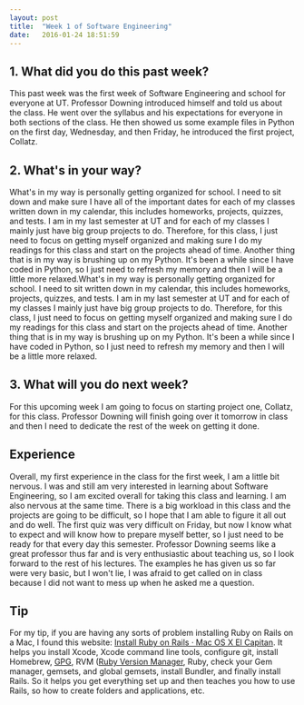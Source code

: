 ```yaml
---
layout: post
title:  "Week 1 of Software Engineering"
date:   2016-01-24 18:51:59
---
```

            
<h2>1. What did you do this past week?</h2>
This past week was the first week of Software Engineering and school for 
everyone at UT.  Professor Downing introduced himself and told us about the 
class.  He went over the syllabus and his expectations for everyone in both 
sections of the class.  He then showed us some example files in Python on the 
first day, Wednesday, and then Friday, he introduced the first project, 
Collatz.

<h2>2. What's in your way?</h2>
What's in my way is personally getting organized for school.  I need to sit 
down and make sure I have all of the important dates for each of my classes 
written down in my calendar, this includes homeworks, projects, quizzes, and 
tests.  I am in my last semester at UT and for each of my classes I mainly 
just have big group projects to do.  Therefore, for this class, I just need 
to focus on getting myself organized and making sure I do my readings for 
this class and start on the projects ahead of time.  Another thing that is in 
my way is brushing up on my Python.  It's been a while since I have coded in 
Python, so I just need to refresh my memory and then I will be a little more 
relaxed.What's in my way is personally getting organized for school.  I need to sit 
written down in my calendar, this includes homeworks, projects, quizzes, and 
tests.  I am in my last semester at UT and for each of my classes I mainly 
just have big group projects to do.  Therefore, for this class, I just need 
to focus on getting myself organized and making sure I do my readings for 
this class and start on the projects ahead of time.  Another thing that is in 
my way is brushing up on my Python.  It's been a while since I have coded in 
Python, so I just need to refresh my memory and then I will be a little more 
relaxed.

<h2>3. What will you do next week?</h2>
For this upcoming week I am going to focus on starting project one, Collatz, 
for this class.  Professor Downing will finish going over it tomorrow in 
class and then I need to dedicate the rest of the week on getting it done.

<h2>Experience</h2>
Overall, my first experience in the class for the first week, I am a little bit 
nervous.  I was and still am very interested in learning about Software 
Engineering, so I am excited overall for taking this class and learning.  I am 
also nervous at the same time.  There is a big workload in this class and the 
projects are going to be difficult, so I hope that I am able to figure it all out 
and do well.  The first quiz was very difficult on Friday, but now I know what to 
expect and will know how to prepare myself better, so I just need to be ready for 
that every day this semester.  Professor Downing seems like a great professor 
thus far and is very enthusiastic about teaching us, so I look forward to the 
rest of his lectures.  The examples he has given us so far were very basic, but 
I won't lie, I was afraid to get called on in class because I did not want to 
mess up when he asked me a question.

<h2>Tip</h2>
For my tip, if you are having any sorts of problem installing Ruby on Rails 
on a Mac, I found this website: 
<a href="http://railsapps.github.io/installrubyonrails-mac.html/" target="_blank">
Install Ruby on Rails · Mac OS X El Capitan</a>.  It helps you install Xcode, 
Xcode command line tools, configure git, install Homebrew, 
<a href="https://en.wikipedia.org/wiki/GNU_Privacy_Guard" target="_blank">GPG</a>, RVM 
(<a href="https://rvm.io" target="_blank">Ruby Version Manager</a>, Ruby, check your Gem 
manager, gemsets, and global gemsets, install Bundler, and finally install Rails.  So it 
helps you get everything set up and then teaches you how to use Rails, so how to create 
folders and applications, etc.













